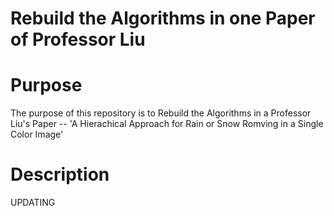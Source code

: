 # Rebuild the Algorithms in one Paper of Professor Liu

# Purpose
  The purpose of this repository is to Rebuild the Algorithms in a Professor Liu's Paper --
  'A Hierachical Approach for Rain or Snow Romving in a Single Color Image'

# Description
  UPDATING
